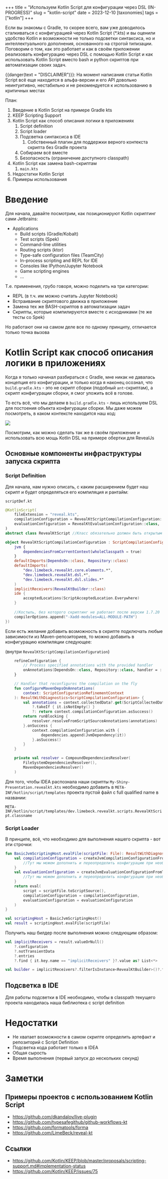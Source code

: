 +++
title = "Используем Kotlin Script для конфигурации через DSL (IN-PROGRESS)"
slug = "kotlin-script"
date = 2023-12-10
[taxonomies]
tags = ["kotlin"]
+++

Если вы знакомы с Gradle, то скорее всего, вам уже доводилось сталкиваться с конфигурацией через Kotlin Script (\*.kts) и вы оценили удобство Kotlin и возможности не только подсветки синтаксиса, но и интеллектуального дополнения, основанного на строгой типизации. Поговорим о том, как это работает и как в своём приложении реализовать конфигурацию через DSL с помощью Kotlin Script и как использовать Kotlin Script вместо bash и python скриптов при автоматизации своих задач.

{{danger(text = "DISCLAIMER")}}: На момент написания статьи Kotlin Script всё еще находится в альфа-версии и его API довольно неинтуитивно, нестабильно и не рекомендуется к использованию в критичных местах

<!-- more -->

План:
1. Введение в Kotlin Script на примере Gradle kts
1. KEEP Scripting Support
1. Kotlin Script как способ описания логики в приложениях
    1. Script definition
    1. Script loader
    1. Подсветка синтаксиса в IDE
        1. Собственный плагин для поддержки верного контекста скрипта без Gradle проекта
    1. Собираем всё вместе
    1. Безопасность (ограничение доступного classpath)
1. Kotlin Script как замена bash-скриптам
    1. `main.kts`
1. Недостатки Kotlin Script
1. Примеры использования

# Введение

Для начала, давайте посмотрим, как позиционируют Kotlin скриптинг сами Jetbrains:

* Applications
    * Build scripts (Gradle/Kobalt)
    * Test scripts (Spek)
    * Command-line utilities
    * Routing scripts (ktor)
    * Type-safe configuration files (TeamCity)
    * In-process scripting and REPL for IDE
    * Consoles like IPython/Jupyter Notebook
    * Game scripting engines
    * ...

Т.е. применения, грубо говоря, можно поделить на три категории:
* REPL (в т.ч. им можно считать Jupyter Notebook)
* Встраивание скриптового движка в приложение
* Замена тех же BASH-скриптов в автоматизации задач
* Скрипты, которые компилируются вместе с исходниками (те же тесты со Spek)

Но работают они на самом деле все по одному принципу, отличается только точка вызова

# Kotlin Script как способ описания логики в приложениях

Когда я только начинал разбираться с Gradle, мне никак не давалась концепция его конфигурации, и только когда я наконец осознал, что `build.gradle.kts` - это не скрипт сборки (подобный `ant`-скриптам), а скрипт конфигурации сборки, я смог уложить всё в голове.

То есть всё, что мы делаем в `build.gradle.kts` - лишь используем DSL для постоения объекта конфигурации сборки.
Мы даже можем посмотреть, в каком контексте находится наш код:

![](img/gradle_this.png)

Посмотрим, как можно сделать так же в своём приложение и использовать всю мощь Kotlin DSL на примере обертки для RevealJs

## Основные компоненты инфраструктуры запуска скрипта

### Script Definition

Для начала, нам нужно описать, с каким расширением будет наш скрипт и будет определяться его компиляция и рантайм:

`scriptDef.kt`
```kotlin
@KotlinScript(
    fileExtension = "reveal.kts",
    compilationConfiguration = RevealKtScriptCompilationConfiguration::class,
    evaluationConfiguration = RevealKtEvaluationConfiguration::class,
)
abstract class RevealKtScript //Класс обязательно должен быть открытым или абстрактным
```

```kotlin
object RevealKtScriptCompilationConfiguration : ScriptCompilationConfiguration({
    jvm {
        dependenciesFromCurrentContext(wholeClasspath = true)
    }
    defaultImports(DependsOn::class, Repository::class)
    defaultImports(
        "dev.limebeck.revealkt.core.elements.*",
        "dev.limebeck.revealkt.dsl.*",
        "dev.limebeck.revealkt.dsl.slides.*"
    )
    implicitReceivers(RevealKtBuilder::class)
    ide {
        acceptedLocations(ScriptAcceptedLocation.Everywhere)
    }
    
    //Костыль, без которого скриптинг не работает после версии 1.7.20
    compilerOptions.append("-Xadd-modules=ALL-MODULE-PATH") 
})
```

Если есть желание добавить возможность в скрипте подключать любые зависимости из Maven-репозиториев, 
то можно добавить в конфигурацию компиляции следующее:

(внутри `RevealKtScriptCompilationConfiguration`)
```kotlin
    refineConfiguration {
        // Process specified annotations with the provided handler
        onAnnotations(DependsOn::class, Repository::class, handler = ::configureMavenDepsOnAnnotations)
    }

    // Handler that reconfigures the compilation on the fly
    fun configureMavenDepsOnAnnotations(
        context: ScriptConfigurationRefinementContext
    ): ResultWithDiagnostics<ScriptCompilationConfiguration> {
        val annotations = context.collectedData?.get(ScriptCollectedData.collectedAnnotations)
            ?.takeIf { it.isNotEmpty() }
            ?: return context.compilationConfiguration.asSuccess()
        return runBlocking {
            resolver.resolveFromScriptSourceAnnotations(annotations)
        }.onSuccess {
            context.compilationConfiguration.with {
                dependencies.append(JvmDependency(it))
            }.asSuccess()
        }
    }

    private val resolver = CompoundDependenciesResolver(
        FileSystemDependenciesResolver(), 
        MavenDependenciesResolver()
    )
```

Для того, чтобы IDEA распознала наши скрипты `My-Shiny-Presentation.revealkt.kts` необходимо добавить в 
`META-INF/kotlin/script/templates` проекта пустой файл с full qualified name в названии:

`META-INF/kotlin/script/templates/dev.limebeck.revealkt.scripts.RevealKtScript.classname`

### Script Loader

В принципе, всё, что необходимо для выполнения нашего скрипта - вот эти строчки:

```kotlin
fun BasicJvmScriptingHost.evalFile(scriptFile: File): ResultWithDiagnostics<EvaluationResult> {
    val compilationConfiguration = createJvmCompilationConfigurationFromTemplate<RevealKtScript> { 
        //Тут мы можем дополнить и переопределить конфигурацию при необходимости
    }
    val evaluationConfiguration = createJvmEvaluationConfigurationFromTemplate<RevealKtScript> {
        //Тут мы можем дополнить и переопределить конфигурацию при необходимости
    }
    return eval(
        script = scriptFile.toScriptSource(),
        compilationConfiguration = compilationConfiguration,
        evaluationConfiguration = evaluationConfiguration
    )
}

val scriptingHost = BasicJvmScriptingHost()
val result = scriptingHost.evalFile(scriptFile)
```

Получить наш билдер после выполнения можно следующим образом:

```kotlin
val implicitReceivers = result.valueOrNull()
    ?.configuration
    ?.notTransientData
    ?.entries
    ?.find { it.key.name == "implicitReceivers" }?.value as? List<*>

val builder = implicitReceivers?.filterIsInstance<RevealKtBuilder>()?.firstOrNull()
```

## Подсветка в IDE

Для работы подсветки в IDE необходимо, чтобы в classpath текущего проекта находилась наша библиотека с script definition

# Недостатки

* Не хватает возможности в самом скрипте определить артефакт и репозиторий с Script Definition
* Подсветка кода работает только в IDEA
* Общая сырость
* Время выполнения (первый запуск до нескольких секунд)

# Заметки

## Примеры проектов с использованием Kotlin Script

* https://github.com/dkandalov/live-plugin
* https://github.com/typesafegithub/github-workflows-kt
* https://github.com/formatools/forma
* https://github.com/LimeBeck/reveal-kt

## Ссылки

* https://github.com/Kotlin/KEEP/blob/master/proposals/scripting-support.md#implementation-status
* https://github.com/Kotlin/KEEP/issues/75